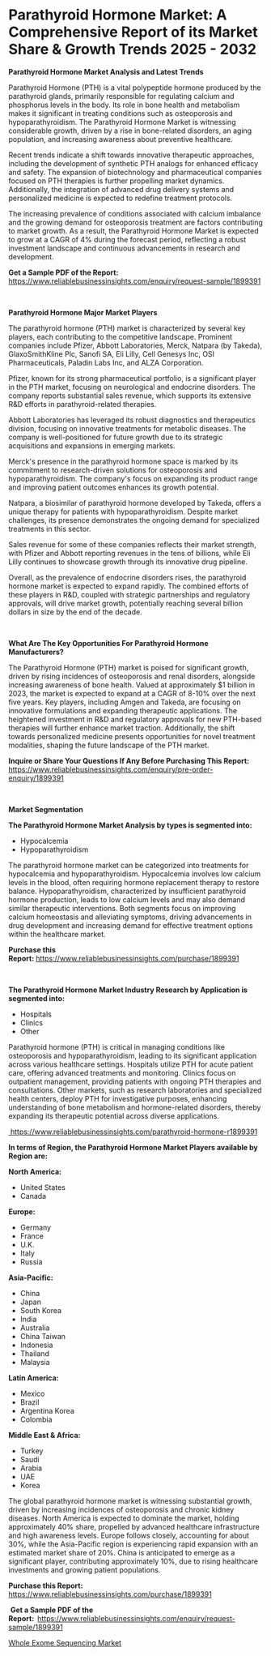 <p><h1>Parathyroid Hormone Market: A Comprehensive Report of its Market Share & Growth Trends 2025 - 2032</h1></p><p><strong>Parathyroid Hormone Market Analysis and Latest Trends</strong></p>
<p><p>Parathyroid Hormone (PTH) is a vital polypeptide hormone produced by the parathyroid glands, primarily responsible for regulating calcium and phosphorus levels in the body. Its role in bone health and metabolism makes it significant in treating conditions such as osteoporosis and hypoparathyroidism. The Parathyroid Hormone Market is witnessing considerable growth, driven by a rise in bone-related disorders, an aging population, and increasing awareness about preventive healthcare.</p><p>Recent trends indicate a shift towards innovative therapeutic approaches, including the development of synthetic PTH analogs for enhanced efficacy and safety. The expansion of biotechnology and pharmaceutical companies focused on PTH therapies is further propelling market dynamics. Additionally, the integration of advanced drug delivery systems and personalized medicine is expected to redefine treatment protocols. </p><p>The increasing prevalence of conditions associated with calcium imbalance and the growing demand for osteoporosis treatment are factors contributing to market growth. As a result, the Parathyroid Hormone Market is expected to grow at a CAGR of 4% during the forecast period, reflecting a robust investment landscape and continuous advancements in research and development.</p></p>
<p><strong>Get a Sample PDF of the Report:&nbsp;</strong> <a href="https://www.reliablebusinessinsights.com/enquiry/request-sample/1899391?utm_campaign=3035&utm_medium=2&utm_source=Github&utm_content=ia&utm_term=08032025&utm_id=parathyroid-hormone">https://www.reliablebusinessinsights.com/enquiry/request-sample/1899391</a></p>
<p>&nbsp;</p>
<p><strong>Parathyroid Hormone Major Market Players</strong></p>
<p><p>The parathyroid hormone (PTH) market is characterized by several key players, each contributing to the competitive landscape. Prominent companies include Pfizer, Abbott Laboratories, Merck, Natpara (by Takeda), GlaxoSmithKline Plc, Sanofi SA, Eli Lilly, Cell Genesys Inc, OSI Pharmaceuticals, Paladin Labs Inc, and ALZA Corporation.</p><p>Pfizer, known for its strong pharmaceutical portfolio, is a significant player in the PTH market, focusing on neurological and endocrine disorders. The company reports substantial sales revenue, which supports its extensive R&D efforts in parathyroid-related therapies.</p><p>Abbott Laboratories has leveraged its robust diagnostics and therapeutics division, focusing on innovative treatments for metabolic diseases. The company is well-positioned for future growth due to its strategic acquisitions and expansions in emerging markets.</p><p>Merck's presence in the parathyroid hormone space is marked by its commitment to research-driven solutions for osteoporosis and hypoparathyroidism. The company's focus on expanding its product range and improving patient outcomes enhances its growth potential.</p><p>Natpara, a biosimilar of parathyroid hormone developed by Takeda, offers a unique therapy for patients with hypoparathyroidism. Despite market challenges, its presence demonstrates the ongoing demand for specialized treatments in this sector.</p><p>Sales revenue for some of these companies reflects their market strength, with Pfizer and Abbott reporting revenues in the tens of billions, while Eli Lilly continues to showcase growth through its innovative drug pipeline.</p><p>Overall, as the prevalence of endocrine disorders rises, the parathyroid hormone market is expected to expand rapidly. The combined efforts of these players in R&D, coupled with strategic partnerships and regulatory approvals, will drive market growth, potentially reaching several billion dollars in size by the end of the decade.</p></p>
<p>&nbsp;</p>
<p><strong>What Are The Key Opportunities For Parathyroid Hormone Manufacturers?</strong></p>
<p><p>The Parathyroid Hormone (PTH) market is poised for significant growth, driven by rising incidences of osteoporosis and renal disorders, alongside increasing awareness of bone health. Valued at approximately $1 billion in 2023, the market is expected to expand at a CAGR of 8-10% over the next five years. Key players, including Amgen and Takeda, are focusing on innovative formulations and expanding therapeutic applications. The heightened investment in R&D and regulatory approvals for new PTH-based therapies will further enhance market traction. Additionally, the shift towards personalized medicine presents opportunities for novel treatment modalities, shaping the future landscape of the PTH market.</p></p>
<p><strong>Inquire or Share Your Questions If Any Before Purchasing This Report:</strong> <a href="https://www.reliablebusinessinsights.com/enquiry/pre-order-enquiry/1899391?utm_campaign=3035&utm_medium=2&utm_source=Github&utm_content=ia&utm_term=08032025&utm_id=parathyroid-hormone">https://www.reliablebusinessinsights.com/enquiry/pre-order-enquiry/1899391</a></p>
<p>&nbsp;</p>
<p><strong>Market Segmentation</strong></p>
<p><strong>The Parathyroid Hormone Market Analysis by types is segmented into:</strong></p>
<p><ul><li>Hypocalcemia</li><li>Hypoparathyroidism</li></ul></p>
<p><p>The parathyroid hormone market can be categorized into treatments for hypocalcemia and hypoparathyroidism. Hypocalcemia involves low calcium levels in the blood, often requiring hormone replacement therapy to restore balance. Hypoparathyroidism, characterized by insufficient parathyroid hormone production, leads to low calcium levels and may also demand similar therapeutic interventions. Both segments focus on improving calcium homeostasis and alleviating symptoms, driving advancements in drug development and increasing demand for effective treatment options within the healthcare market.</p></p>
<p><strong>Purchase this Report:&nbsp;</strong><a href="https://www.reliablebusinessinsights.com/purchase/1899391?utm_campaign=3035&utm_medium=2&utm_source=Github&utm_content=ia&utm_term=08032025&utm_id=parathyroid-hormone">https://www.reliablebusinessinsights.com/purchase/1899391</a></p>
<p>&nbsp;</p>
<p><strong>The Parathyroid Hormone Market Industry Research by Application is segmented into:</strong></p>
<p><ul><li>Hospitals</li><li>Clinics</li><li>Other</li></ul></p>
<p><p>Parathyroid hormone (PTH) is critical in managing conditions like osteoporosis and hypoparathyroidism, leading to its significant application across various healthcare settings. Hospitals utilize PTH for acute patient care, offering advanced treatments and monitoring. Clinics focus on outpatient management, providing patients with ongoing PTH therapies and consultations. Other markets, such as research laboratories and specialized health centers, deploy PTH for investigative purposes, enhancing understanding of bone metabolism and hormone-related disorders, thereby expanding its therapeutic potential across diverse applications.</p></p>
<p><a href="https://www.reliablebusinessinsights.com/parathyroid-hormone-r1899391?utm_campaign=3035&utm_medium=2&utm_source=Github&utm_content=ia&utm_term=08032025&utm_id=parathyroid-hormone">&nbsp;https://www.reliablebusinessinsights.com/parathyroid-hormone-r1899391</a></p>
<p><strong>In terms of Region, the Parathyroid Hormone Market Players available by Region are:</strong></p>
<p>
    <p> <strong> North America: </strong>
        <ul>
            <li>United States</li>
            <li>Canada</li>
        </ul>
        </p> 
    <p> <strong> Europe: </strong>
        <ul>
            <li>Germany</li>
            <li>France</li>
            <li>U.K.</li>
            <li>Italy</li>
            <li>Russia</li>
        </ul>
        </p> 
    <p> <strong> Asia-Pacific: </strong>
        <ul>
            <li>China</li>
            <li>Japan</li>
            <li>South Korea</li>
            <li>India</li>
            <li>Australia</li>
            <li>China Taiwan</li>
            <li>Indonesia</li>
            <li>Thailand</li>
            <li>Malaysia</li>
        </ul>
        </p> 
    <p> <strong> Latin America: </strong>
        <ul>
            <li>Mexico</li>
            <li>Brazil</li>
            <li>Argentina Korea</li>
            <li>Colombia</li>
        </ul>
        </p> 
    <p> <strong> Middle East & Africa: </strong>
        <ul>
            <li>Turkey</li>
            <li>Saudi</li>
            <li>Arabia</li>
            <li>UAE</li>
            <li>Korea</li>
        </ul>
    </p>
    </p>
<p><p>The global parathyroid hormone market is witnessing substantial growth, driven by increasing incidences of osteoporosis and chronic kidney diseases. North America is expected to dominate the market, holding approximately 40% share, propelled by advanced healthcare infrastructure and high awareness levels. Europe follows closely, accounting for about 30%, while the Asia-Pacific region is experiencing rapid expansion with an estimated market share of 20%. China is anticipated to emerge as a significant player, contributing approximately 10%, due to rising healthcare investments and growing patient populations.</p></p>
<p><strong>Purchase this Report: </strong><a href="https://www.reliablebusinessinsights.com/purchase/1899391?utm_campaign=3035&utm_medium=2&utm_source=Github&utm_content=ia&utm_term=08032025&utm_id=parathyroid-hormone">https://www.reliablebusinessinsights.com/purchase/1899391</a></p>
<p>&nbsp;<strong>Get a Sample PDF of the Report:&nbsp;&nbsp;</strong><a href="https://www.reliablebusinessinsights.com/enquiry/request-sample/1899391?utm_campaign=3035&utm_medium=2&utm_source=Github&utm_content=ia&utm_term=08032025&utm_id=parathyroid-hormone">https://www.reliablebusinessinsights.com/enquiry/request-sample/1899391</a></p>
<p><strong></strong></p>
<p><p><a href="https://github.com/beroxiluwaya/Market-Research-Report-List-1/blob/main/whole-exome-sequencing-market.md?utm_campaign=3035&utm_medium=2&utm_source=Github&utm_content=ia&utm_term=08032025&utm_id=parathyroid-hormone">Whole Exome Sequencing Market</a></p></p>